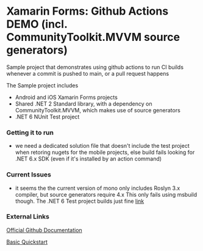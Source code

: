 # Xamarin Forms: Github Actions DEMO (incl. CommunityToolkit.MVVM source generators)

Sample project that demonstrates using github actions to run CI builds whenever a commit is pushed to main, or a pull request happens

The Sample project includes
- Android and iOS Xamarin Forms projects
- Shared .NET 2 Standard library, with a dependency on CommunityToolkit.MVVM, which makes use of source generators
- .NET 6 NUnit Test project

### Getting it to run
- we need a dedicated solution file that doesn't include the test project when retoring nugets for the mobile projects, else build fails looking for .NET 6.x SDK (even if it's installed by an action command)

### Current Issues
- it seems the the current version of mono only includes Roslyn 3.x compiler, but source generators require 4.x
  This only fails using msbuild though. The .NET 6 Test project builds just fine [link](https://github.com/actions/runner-images/issues/5782)

### External Links
[Official Github Documentation](https://docs.github.com/en/actions/automating-builds-and-tests/building-and-testing-xamarin-applications)

[Basic Quickstart](https://levelup.gitconnected.com/using-github-actions-with-ios-and-android-xamarin-apps-693a93b48a61)

